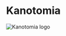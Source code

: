 # Kanotomia 
![Kanotomia logo](http://www.kanotomia.org/static/media/logo-dark.919b019d0a0516d0cf48.png)
